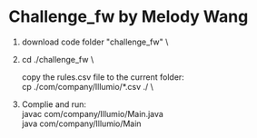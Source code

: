 # Challenge_fw by Melody Wang

1. download code folder "challenge_fw"
\
2. cd ./challenge_fw \

   copy the rules.csv file to the current folder: \
   cp ./com/company/Illumio/*.csv ./
\
3. Complie and run: \
   javac com/company/Illumio/Main.java \
   java  com/company/Illumio/Main
